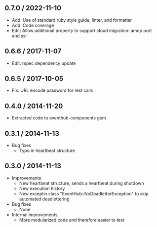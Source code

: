 ## 0.7.0 / 2022-11-10

* Add: Use of standard ruby style guide, linter, and formatter
* Add: Code coverage
* Edit: Allow additional property to support cloud migration: amqp port and ssl

## 0.6.6 / 2017-11-07

* Edit: rspec dependency update

## 0.6.5 / 2017-10-05

* Fix: URL encode password for rest calls

## 0.4.0 / 2014-11-20

* Extracted code to eventhub-components gem

## 0.3.1 / 2014-11-13

* Bug fixes
  * Typo in heartbeat structure

## 0.3.0 / 2014-11-13

* Improvements
  * New heartbeat structure, sends a heartbeat during shutdown
  * New execution history
  * New exceptin class "EventHub::NoDeadletterException" to skip automated deadlettering
* Bug fixes
  * None
* Internal improvements
  * More modularized code and therefore easier to test
